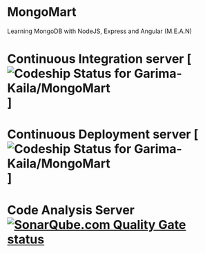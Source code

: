 # MongoMart
Learning MongoDB with NodeJS, Express and Angular (M.E.A.N)


# Continuous Integration server [![Codeship Status for Garima-Kaila/MongoMart](https://codeship.com/projects/8f05f620-7542-0134-450d-1eaf12e437c5/status?branch=master)]

# Continuous Deployment server [![Codeship Status for Garima-Kaila/MongoMart](https://codeship.com/projects/8f05f620-7542-0134-450d-1eaf12e437c5/status?branch=master)]  

# Code Analysis Server [![SonarQube.com Quality Gate status](https://sonarqube.com/api/badges/gate?key=com.learn:mongomart)](https://sonarqube.com/overview?id=com.learn:mongomart)

